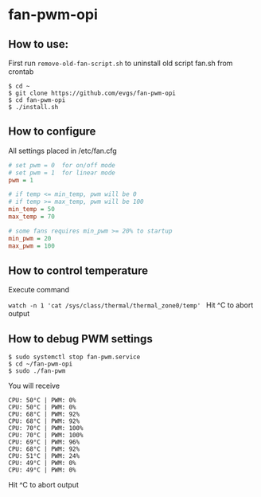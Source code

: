 # fan-pwm-opi

## How to use:

First run ```remove-old-fan-script.sh``` to uninstall old script fan.sh from crontab

```shell
$ cd ~
$ git clone https://github.com/evgs/fan-pwm-opi
$ cd fan-pwm-opi
$ ./install.sh
```


## How to configure

All settings placed in /etc/fan.cfg

```fan.cfg
# set pwm = 0  for on/off mode
# set pwm = 1  for linear mode
pwm = 1

# if temp <= min_temp, pwm will be 0
# if temp >= max_temp, pwm will be 100
min_temp = 50
max_temp = 70

# some fans requires min_pwm >= 20% to startup
min_pwm = 20
max_pwm = 100
```
## How to control temperature

Execute command

```watch -n 1 'cat /sys/class/thermal/thermal_zone0/temp' ```
Hit ^C to abort output

## How to debug PWM settings

```
$ sudo systemctl stop fan-pwm.service
$ cd ~/fan-pwm-opi
$ sudo ./fan-pwm
```

You will receive
```
CPU: 50°C | PWM: 0%
CPU: 50°C | PWM: 0%
CPU: 68°C | PWM: 92%
CPU: 68°C | PWM: 92%
CPU: 70°C | PWM: 100%
CPU: 70°C | PWM: 100%
CPU: 69°C | PWM: 96%
CPU: 68°C | PWM: 92%
CPU: 51°C | PWM: 24%
CPU: 49°C | PWM: 0%
CPU: 49°C | PWM: 0%
```
Hit ^C to abort output
